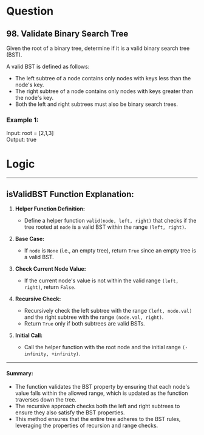 # Question
## 98. Validate Binary Search Tree

Given the root of a binary tree, determine if it is a valid binary search tree (BST).

A valid BST is defined as follows:
- The left subtree of a node contains only nodes with keys less than the node's key.
- The right subtree of a node contains only nodes with keys greater than the node's key.
- Both the left and right subtrees must also be binary search trees.

### Example 1:
Input: root = [2,1,3]  
Output: true

# Logic
---

## isValidBST Function Explanation:

1. **Helper Function Definition:**
   - Define a helper function `valid(node, left, right)` that checks if the tree rooted at `node` is a valid BST within the range `(left, right)`.

2. **Base Case:**
   - If `node` is `None` (i.e., an empty tree), return `True` since an empty tree is a valid BST.

3. **Check Current Node Value:**
   - If the current node's value is not within the valid range `(left, right)`, return `False`.

4. **Recursive Check:**
   - Recursively check the left subtree with the range `(left, node.val)` and the right subtree with the range `(node.val, right)`.
   - Return `True` only if both subtrees are valid BSTs.

5. **Initial Call:**
   - Call the helper function with the root node and the initial range `(-infinity, +infinity)`.

---

#### Summary:

- The function validates the BST property by ensuring that each node's value falls within the allowed range, which is updated as the function traverses down the tree.
- The recursive approach checks both the left and right subtrees to ensure they also satisfy the BST properties.
- This method ensures that the entire tree adheres to the BST rules, leveraging the properties of recursion and range checks.